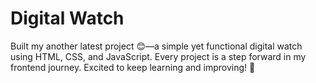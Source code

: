 # Digital Watch
Built my another latest project 😊—a simple yet functional digital watch using HTML, CSS, and JavaScript. Every project is a step forward in my frontend journey. Excited to keep learning and improving! 🚀
